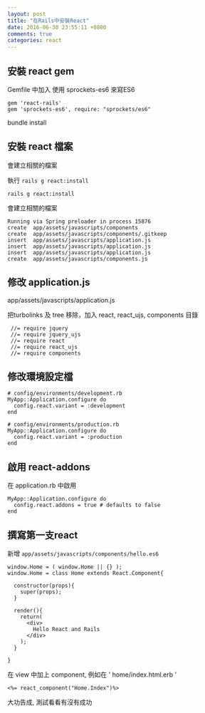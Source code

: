 ```yaml
---
layout: post
title: "在Rails中安裝React"
date: 2016-06-30 23:55:11 +0800
comments: true
categories: react
---
```


## 安裝 react gem

Gemfile 中加入
使用 sprockets-es6 來寫ES6
```
gem 'react-rails'
gem 'sprockets-es6', require: "sprockets/es6"
```
bundle install

## 安裝 react 檔案

會建立相關的檔案

執行 ` rails g react:install `
```
rails g react:install
```

會建立相關的檔案
```
Running via Spring preloader in process 15876
create  app/assets/javascripts/components
create  app/assets/javascripts/components/.gitkeep
insert  app/assets/javascripts/application.js
insert  app/assets/javascripts/application.js
insert  app/assets/javascripts/application.js
create  app/assets/javascripts/components.js
```


## 修改 application.js
app/assets/javascripts/application.js

把turbolinks 及 tree 移除，加入 react, react_ujs, components 目錄
```
 //= require jquery
 //= require jquery_ujs
 //= require react
 //= require react_ujs
 //= require components
```

## 修改環境設定檔

```
# config/environments/development.rb
MyApp::Application.configure do
  config.react.variant = :development
end

# config/environments/production.rb
MyApp::Application.configure do
  config.react.variant = :production
end
```

## 啟用 react-addons

在 application.rb 中啟用
```
MyApp::Application.configure do
  config.react.addons = true # defaults to false
end
```

## 撰寫第一支react

新增 ` app/assets/javascripts/components/hello.es6 `

```
window.Home = ( window.Home || {} );
window.Home = class Home extends React.Component{

  constructor(props){
    super(props);
  }

  render(){
    return(
      <div>
        Hello React and Rails
      </div>
    );
  }

}
```

在 view 中加上 component, 例如在 ' home/index.html.erb '

```
<%= react_component("Home.Index")%>
```
大功告成, 測試看看有沒有成功



